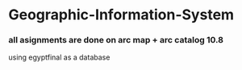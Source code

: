# Geographic-Information-System
### all asignments are done on  arc map + arc catalog 10.8 
using egyptfinal as a database

